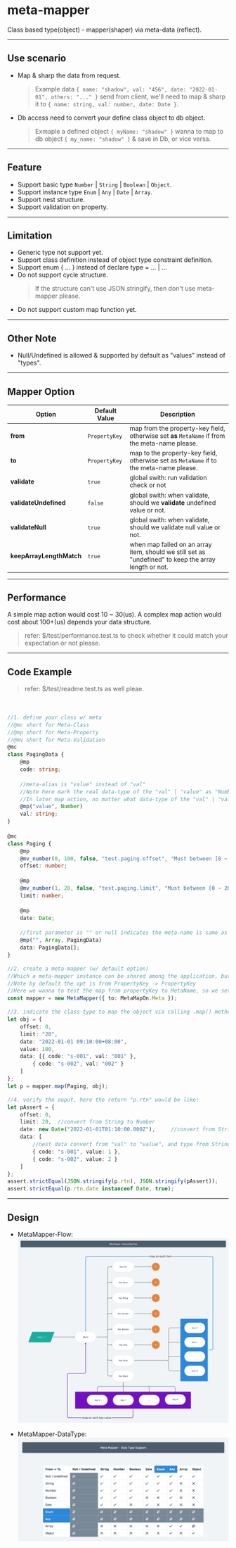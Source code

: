 # meta-mapper
Class based type(object) - mapper(shaper) via meta-data (reflect).

- - -

## Use scenario
* Map & sharp the data from request.
    > Example data `{ name: "shadow", val: "456", date: "2022-01-01", others: "..." }` send from client, we'll need to map & sharp it to `{ name: string, val: number, date: Date }`.

* Db access need to convert your define class object to db object.
    > Exmaple a defined object `{ myName: "shadow" }` wanna to map to db object `{ my_name: "shadow" }` & save in Db, or vice versa.

- - -

## Feature
* Support basic type `Number` | `String` | `Boolean` | `Object`.
* Support instance type `Enum` | `Any` | `Date` | `Array`.
* Support nest structure.
* Support validation on property.

- - -

## Limitation
* Generic type not support yet.
* Support class definition instead of object type constraint definition.
* Support enum { ... } instead of declare type = ... | ...
* Do not support cycle structure.
    > If the structure can't use JSON.stringify, then don't use meta-mapper please.
* Do not support custom map function yet.

- - -

## Other Note
* Null/Undefined is allowed & supported by default as "values" instead of "types".

- - -

## Mapper Option
Option | Default Value | Description
--- | --- | ---
**from** | `PropertyKey` | map from the property-key field, otherwise set **as** `MetaName` if from the meta-name please.
**to** | `PropertyKey` | map to the property-key field, otherwise set as `MetaName` if to the meta-name please.
**validate** | `true` | global swith: run validation check or not
**validateUndefined** | `false` | global swith: when validate, should we **validate** undefined value or not.
**validateNull** | `true` | global swith: when validate, should we validate null value or not.
**keepArrayLengthMatch** | `true` | when map failed on an array item, should we still set as "undefined" to keep the array length or not.

- - -

## Performance
A simple map action would cost 10 ~ 30(us).
A complex map action would cost about 100+(us) depends your data structure.
> refer: $/test/performance.test.ts to check whether it could match your expectation or not please.

- - -

## Code Example
> refer: $/test/readme.test.ts as well pleae.

```typescript


//1. define your class w/ meta
//@mc short for Meta-Class
//@mp short for Meta-Property
//@mv short for Meta-Validation
@mc
class PagingData {
    @mp
    code: string;

    //meta-alias is "value" instead of "val"
    //Note here mark the real data-type of the "val" | "value" as "Number" (instead of the define type "String")
    //In later map action, no matter what data-type of the "val" | "value" is, the mapper would try to conver it to "Number" type.
    @mp("value", Number)
    val: string;
}

@mc
class Paging {
    @mp
    @mv_number(0, 100, false, "test.paging.offset", "Must between [0 ~ 100]")
    offset: number;

    @mp
    @mv_number(1, 20, false, "test.paging.limit", "Must between [0 ~ 20]")
    limit: number;

    @mp
    date: Date;

    //first parameter is "" or null indicates the meta-name is same as the property name, here it's "data" as well.
    @mp("", Array, PagingData)
    data: PagingData[];
}
```

```typescript
//2. create a meta-mapper (w/ default option)
//Which a meta-mapper instance can be shared among the application, but if you need different mapper option you might init multiple instance.
//Note by default the opt is from PropertyKey -> PropertyKey
//Here we wanna to test the map from propertyKey to MetaName, so we set "opt.to" to "Meta"
const mapper = new MetaMapper({ to: MetaMapOn.Meta });
```

```typescript
//3. indicate the class-type to map the object via calling .map() method.
let obj = {
    offset: 0,
    limit: "20",
    date: "2022-01-01 09:10:00+08:00",
    value: 100,
    data: [{ code: "s-001", val: "001" },
        { code: "s-002", val: "002" }
    ]
};
let p = mapper.map(Paging, obj);
```


```typescript
//4. verify the ouput, here the return "p.rtn" would be like:
let pAssert = {
    offset: 0,
    limit: 20,  //convert from String to Number
    date: new Date("2022-01-01T01:10:00.000Z"),     //convert from String to Date
    data: [
        //nest data convert from "val" to "value", and type from String to Number
        { code: "s-001", value: 1 },
        { code: "s-002", value: 2 }
    ]
};
assert.strictEqual(JSON.stringify(p.rtn), JSON.stringify(pAssert));
assert.strictEqual(p.rtn.date instanceof Date, true);
```

- - -

## Design

* MetaMapper-Flow:
![MetaMapper-Flow](/design/MetaMapper%402x.png)

* MetaMapper-DataType:
![MetaMapper-DataType](/design/MetaMapper-DataType%402x.png)
